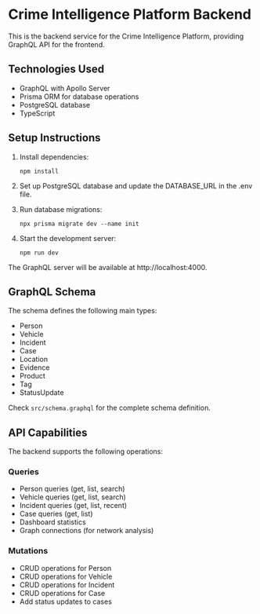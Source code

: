 
# Crime Intelligence Platform Backend

This is the backend service for the Crime Intelligence Platform, providing GraphQL API for the frontend.

## Technologies Used

- GraphQL with Apollo Server
- Prisma ORM for database operations
- PostgreSQL database
- TypeScript

## Setup Instructions

1. Install dependencies:
   ```
   npm install
   ```

2. Set up PostgreSQL database and update the DATABASE_URL in the .env file.

3. Run database migrations:
   ```
   npx prisma migrate dev --name init
   ```

4. Start the development server:
   ```
   npm run dev
   ```

The GraphQL server will be available at http://localhost:4000.

## GraphQL Schema

The schema defines the following main types:
- Person
- Vehicle
- Incident
- Case
- Location
- Evidence
- Product
- Tag
- StatusUpdate

Check `src/schema.graphql` for the complete schema definition.

## API Capabilities

The backend supports the following operations:

### Queries
- Person queries (get, list, search)
- Vehicle queries (get, list, search)
- Incident queries (get, list, recent)
- Case queries (get, list)
- Dashboard statistics
- Graph connections (for network analysis)

### Mutations
- CRUD operations for Person
- CRUD operations for Vehicle
- CRUD operations for Incident
- CRUD operations for Case
- Add status updates to cases
